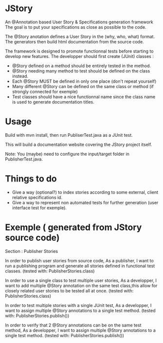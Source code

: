 # JStory
An @Annotation based User Story &amp; Specifications generation framework
The goal is to put your specifications as close as possible to the code.

The @Story anotation defines a User Story in the (why, who, what) format.
The generators then build html documentation from the source code.

The framework is designed to promote functionnal tests before starting to develop new features.
The developper should first create (JUnit) classes :
- @Story defined on a method should be entirely tested in the method.
- @Story needing many method to test should be defined on the class instead.
- Each @Story MUST be defined in only one place (don't repeat yourself)
- Many different @Story can be defined on the same class or method (if strongly connected for exemple)
- Test classes should have a nice functionnal name since the class name is used to generate documentation titles.

# Usage
Build with mvn install, then run PubliserTest.java as a JUnit test.

This will build a documentation website covering the JStory project itself.

Note: You (maybe) need to configure the input/target folder in PublisherTest.java.

# Things to do
- Give a way (optional?) to index stories according to some external, client relative specifications id.
- Give a way to represent non automated tests for further generation (user interface test for exemple).

# Exemple ( generated from JStory source code)

Section : Publisher Stories

In order to publish user stories from source code,
As a publisher,
I want to run a publishing program and generate all stories defined in functional test classes.
(tested with: PublisherStories.class) 

In order to use a single class to test multiple user stories,
As a developper,
I want to add multiple @Story annotation on the same test class,this allow for closely related user stories to be tested all at once.
(tested with: PublisherStories.class) 

In order to test multiple stories with a single JUnit test,
As a developper,
I want to assign multiple @Story annotations to a single test method.
(tested with: PublisherStories.publish()) 

In order to verify that 2 @Story annotations can be on the same test method,
As a developper,
I want to assign multiple @Story annotations to a single test method.
(tested with: PublisherStories.publish())
